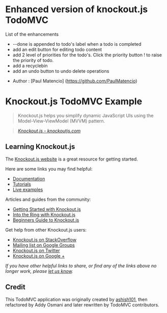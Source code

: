 # Enhanced version of knockout.js TodoMVC

List of the enhancements

-  --done is appended to todo's label when a todo is completed
-  add an edit button for editing  todo content
-  add 2 level of priorities for the todo's. Click the priority button ! to raise the priority of todo. 
-  add a recyclebin  
-  add an undo button to undo delete operations

* Author : [Paul Matencio] (https://github.com/PaulMatencio)

# Knockout.js TodoMVC Example

> Knockout.js helps you simplify dynamic JavaScript UIs using the Model-View-ViewModel (MVVM) pattern.

> _[Knockout.js - knockoutjs.com](http://knockoutjs.com)_


## Learning Knockout.js

The [Knockout.js website](http://knockoutjs.com) is a great resource for getting started.

Here are some links you may find helpful:

* [Documentation](http://knockoutjs.com/documentation/introduction.html)
* [Tutorials](http://learn.knockoutjs.com)
* [Live examples](http://knockoutjs.com/examples)

Articles and guides from the community:

* [Getting Started with Knockout.js](http://www.adobe.com/devnet/html5/articles/getting-started-with-knockoutjs.html)
* [Into the Ring with Knockout.js](http://net.tutsplus.com/tutorials/javascript-ajax/into-the-ring-with-knockout-js)
* [Beginners Guide to Knockout.js](http://www.sitepoint.com/beginners-guide-to-knockoutjs-part-1)

Get help from other Knockout.js users:

* [Knockout.js on StackOverflow](http://stackoverflow.com/questions/tagged/knockout)
* [Mailing list on Google Groups](http://groups.google.com/group/knockoutjs)
* [Knockout.js on Twitter](http://twitter.com/knockoutjs)
* [Knockout.js on Google +](https://plus.google.com/communities/106789046312204355684/stream/c5bfcfdf-3690-44a6-b015-35aad4f4e42e)

_If you have other helpful links to share, or find any of the links above no longer work, please [let us know](https://github.com/tastejs/todomvc/issues)._


## Credit

This TodoMVC application was originally created by [ashish101](https://github.com/ashish01/knockoutjs-todos), then refactored by Addy Osmani and later rewritten by TodoMVC contributors.
